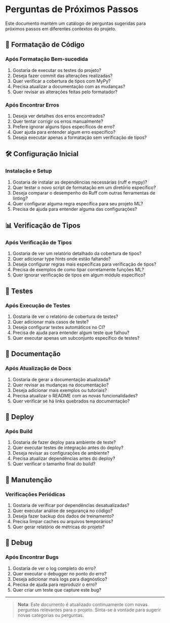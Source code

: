 # Perguntas de Próximos Passos

Este documento mantém um catálogo de perguntas sugeridas para próximos passos em diferentes contextos do projeto.

## 🎨 Formatação de Código

### Após Formatação Bem-sucedida

1. Gostaria de executar os testes do projeto?
2. Deseja fazer commit das alterações realizadas?
3. Quer verificar a cobertura de tipos com MyPy?
4. Precisa atualizar a documentação com as mudanças?
5. Quer revisar as alterações feitas pelo formatador?

### Após Encontrar Erros

1. Deseja ver detalhes dos erros encontrados?
2. Quer tentar corrigir os erros manualmente?
3. Prefere ignorar alguns tipos específicos de erro?
4. Quer ajuda para entender algum erro específico?
5. Deseja executar apenas a formatação sem verificação de tipos?

## 🛠️ Configuração Inicial

### Instalação e Setup

1. Gostaria de instalar as dependências necessárias (ruff e mypy)?
2. Quer testar o novo script de formatação em um diretório específico?
3. Deseja comparar o desempenho do Ruff com outras ferramentas de linting?
4. Quer configurar alguma regra específica para seu projeto ML?
5. Precisa de ajuda para entender alguma das configurações?

## 📊 Verificação de Tipos

### Após Verificação de Tipos

1. Gostaria de ver um relatório detalhado da cobertura de tipos?
2. Quer adicionar type hints onde estão faltando?
3. Deseja configurar regras mais específicas para verificação de tipos?
4. Precisa de exemplos de como tipar corretamente funções ML?
5. Quer ignorar verificação de tipos em algum módulo específico?

## 🧪 Testes

### Após Execução de Testes

1. Gostaria de ver o relatório de cobertura de testes?
2. Quer adicionar mais casos de teste?
3. Deseja configurar testes automáticos no CI?
4. Precisa de ajuda para entender algum teste que falhou?
5. Quer executar apenas um subconjunto específico de testes?

## 📝 Documentação

### Após Atualização de Docs

1. Gostaria de gerar a documentação atualizada?
2. Quer revisar as mudanças na documentação?
3. Deseja adicionar mais exemplos ou tutoriais?
4. Precisa atualizar o README com as novas funcionalidades?
5. Quer verificar se há links quebrados na documentação?

## 🚀 Deploy

### Após Build

1. Gostaria de fazer deploy para ambiente de teste?
2. Quer executar testes de integração antes do deploy?
3. Deseja revisar as configurações de ambiente?
4. Precisa atualizar dependências antes do deploy?
5. Quer verificar o tamanho final do build?

## 🔄 Manutenção

### Verificações Periódicas

1. Gostaria de verificar por dependências desatualizadas?
2. Quer executar análise de segurança no código?
3. Deseja fazer backup dos dados de treinamento?
4. Precisa limpar caches ou arquivos temporários?
5. Quer gerar relatório de métricas do projeto?

## 🐛 Debug

### Após Encontrar Bugs

1. Gostaria de ver o log completo do erro?
2. Quer executar o debugger no ponto do erro?
3. Deseja adicionar mais logs para diagnóstico?
4. Precisa de ajuda para reproduzir o erro?
5. Quer criar um teste que capture este bug?

---

> **Nota**: Este documento é atualizado continuamente com novas perguntas relevantes para o projeto. Sinta-se à vontade para sugerir novas categorias ou perguntas.
